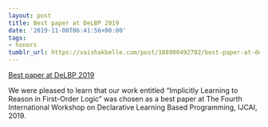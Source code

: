 ```yaml
---
layout: post
title: Best paper at DeLBP 2019
date: '2019-11-08T06:41:56+00:00'
tags:
- honors
tumblr_url: https://vaishakbelle.com/post/188900492702/best-paper-at-delbp-2019
---
```

[Best paper at DeLBP 2019](https://delbp.github.io)  

We were pleased to learn that our work entitled “Implicitly Learning to Reason in First-Order Logic” was chosen as a best paper at The Fourth International Workshop on Declarative Learning Based Programming, IJCAI, 2019.

